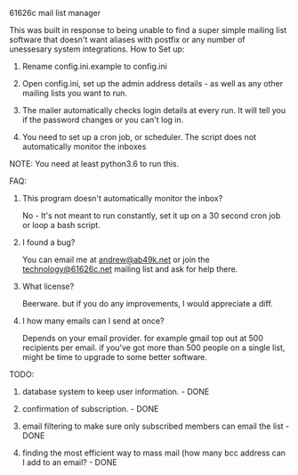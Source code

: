 61626c mail list manager


This was built in response to being unable to find a super simple mailing list software that doesn't want aliases with postfix or any number of unessesary system integrations.
How to Set up:

1. Rename config.ini.example to config.ini

2. Open config.ini, set up the admin address details - as well as any other mailing lists you want to run.

3. The mailer automatically checks login details at every run. It will tell you if the password changes or you can't log in.

4. You need to set up a cron job, or scheduler. The script does not automatically monitor the inboxes

NOTE: You need at least python3.6 to run this.

FAQ:
1. This program doesn't automatically monitor the inbox?
	
	No - It's not meant to run constantly, set it up on a 30 second cron job or loop a bash script.

2. I found a bug?
	
	You can email me at andrew@ab49k.net or join the technology@61626c.net mailing list and ask for
	help there.

3. What license? 

	Beerware. but if you do any improvements, I would appreciate a diff.

4. I how many emails can I send at once? 

	Depends on your email provider. for example gmail top out at 500 recipients per email. if you've got more than 500 people on a single list, might be time to upgrade
	to some better software.


TODO:

1. database system to keep user information. - DONE

2. confirmation of subscription. - DONE

3. email filtering to make sure only subscribed members can email the list - DONE

4. finding the most efficient way to mass mail (how many bcc address can I add to an email? - DONE


